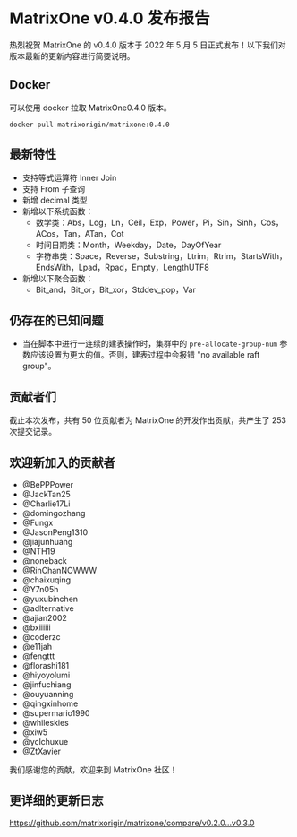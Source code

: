 # **MatrixOne v0.4.0 发布报告**

热烈祝贺 MatrixOne 的 v0.4.0 版本于 2022 年 5 月 5 日正式发布！以下我们对版本最新的更新内容进行简要说明。

## Docker

可以使用 docker 拉取 MatrixOne0.4.0 版本。

```
docker pull matrixorigin/matrixone:0.4.0
```

## 最新特性

- 支持等式运算符 Inner Join
- 支持 From 子查询
- 新增 decimal 类型
- 新增以下系统函数：
    - 数学类：Abs，Log，Ln，Ceil，Exp，Power，Pi，Sin，Sinh，Cos，ACos，Tan，ATan，Cot
    - 时间日期类：Month，Weekday，Date，DayOfYear
    - 字符串类：Space，Reverse，Substring，Ltrim，Rtrim，StartsWith，EndsWith，Lpad，Rpad，Empty，LengthUTF8
- 新增以下聚合函数：
    - Bit_and，Bit_or，Bit_xor，Stddev_pop，Var

## 仍存在的已知问题

- 当在脚本中进行一连续的建表操作时，集群中的 `pre-allocate-group-num` 参数应该设置为更大的值。否则，建表过程中会报错 "no available raft group"。  

## 贡献者们

截止本次发布，共有 50 位贡献者为 MatrixOne 的开发作出贡献，共产生了 253 次提交记录。

## 欢迎新加入的贡献者

* @BePPPower
* @JackTan25
* @Charlie17Li
* @domingozhang
* @Fungx
* @JasonPeng1310
* @jiajunhuang
* @NTH19
* @noneback
* @RinChanNOWWW
* @chaixuqing
* @Y7n05h
* @yuxubinchen
* @adlternative
* @ajian2002
* @bxiiiiii
* @coderzc
* @e11jah
* @fengttt
* @florashi181
* @hiyoyolumi
* @jinfuchiang
* @ouyuanning
* @qingxinhome
* @supermario1990
* @whileskies
* @xiw5
* @yclchuxue
* @ZtXavier

我们感谢您的贡献，欢迎来到 MatrixOne 社区！

## 更详细的更新日志

<https://github.com/matrixorigin/matrixone/compare/v0.2.0...v0.3.0>
